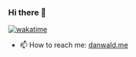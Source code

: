 ### Hi there 👋

[![wakatime](https://wakatime.com/badge/user/e9f18327-1c30-4b3d-9702-e3125da18e62.svg)](https://wakatime.com/@e9f18327-1c30-4b3d-9702-e3125da18e62)

- 📫 How to reach me: [danwald.me](https://danwald.me)
